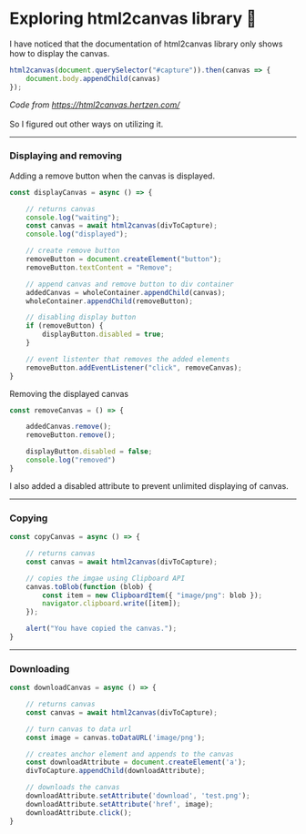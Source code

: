 # Exploring html2canvas library 🔭
I have noticed that the documentation of html2canvas library only shows how to display the canvas.<br>
```javascript
html2canvas(document.querySelector("#capture")).then(canvas => {
    document.body.appendChild(canvas)
});
```
_Code from https://html2canvas.hertzen.com/_ <br><br>
So I figured out other ways on utilizing it. <br>
<hr>

### Displaying and removing
Adding a remove button when the canvas is displayed.
```javascript
const displayCanvas = async () => {

    // returns canvas
    console.log("waiting");
    const canvas = await html2canvas(divToCapture);
    console.log("displayed");

    // create remove button
    removeButton = document.createElement("button");
    removeButton.textContent = "Remove";

    // append canvas and remove button to div container
    addedCanvas = wholeContainer.appendChild(canvas);
    wholeContainer.appendChild(removeButton);

    // disabling display button
    if (removeButton) {
        displayButton.disabled = true;
    }

    // event listenter that removes the added elements
    removeButton.addEventListener("click", removeCanvas);
}
```
Removing the displayed canvas
```javascript
const removeCanvas = () => {

    addedCanvas.remove();
    removeButton.remove();

    displayButton.disabled = false;
    console.log("removed")
}
```
I also added a disabled attribute to prevent unlimited displaying of canvas.
<hr>

### Copying
```javascript
const copyCanvas = async () => {

    // returns canvas
    const canvas = await html2canvas(divToCapture);

    // copies the imgae using Clipboard API
    canvas.toBlob(function (blob) {
        const item = new ClipboardItem({ "image/png": blob });
        navigator.clipboard.write([item]);
    });

    alert("You have copied the canvas.");
}
```
<hr>

### Downloading
```javascript
const downloadCanvas = async () => {

    // returns canvas
    const canvas = await html2canvas(divToCapture);

    // turn canvas to data url
    const image = canvas.toDataURL('image/png');

    // creates anchor element and appends to the canvas
    const downloadAttribute = document.createElement('a');
    divToCapture.appendChild(downloadAttribute);

    // downloads the canvas
    downloadAttribute.setAttribute('download', 'test.png');
    downloadAttribute.setAttribute('href', image);
    downloadAttribute.click();
}
```
